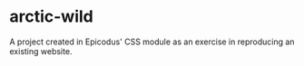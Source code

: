 # arctic-wild
A project created in Epicodus' CSS module as an exercise in reproducing an existing website.

